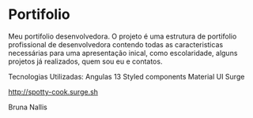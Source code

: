 # Portifolio
Meu portifolio desenvolvedora.
O projeto é uma estrutura de portifolio profissional de desenvolvedora contendo todas as caracteristicas necessárias para uma apresentação inical,
como escolaridade, alguns projetos já realizados, quem sou eu e contatos.

Tecnologias Utilizadas:
Angulas 13
Styled components
Material UI
Surge

http://spotty-cook.surge.sh

Bruna Nallis
